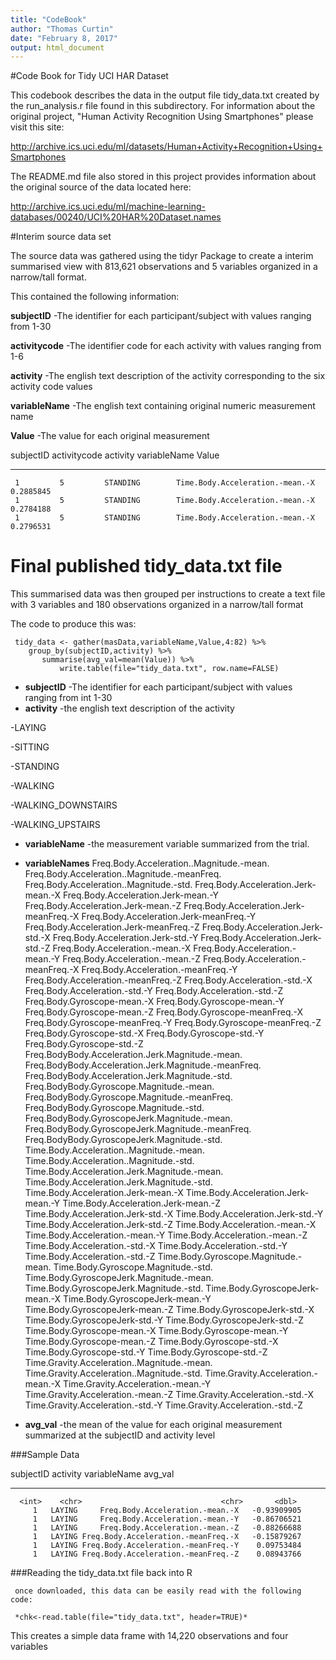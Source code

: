 ```yaml
---
title: "CodeBook"
author: "Thomas Curtin"
date: "February 8, 2017"
output: html_document
---
```


#Code Book for Tidy UCI HAR Dataset

This codebook describes the data in the output file tidy_data.txt created by the run_analysis.r file found in this subdirectory.  For information about the original project, "Human Activity Recognition Using Smartphones"  please visit this site:

http://archive.ics.uci.edu/ml/datasets/Human+Activity+Recognition+Using+Smartphones

The README.md file also stored in this project provides information about the original source of the data located here:

http://archive.ics.uci.edu/ml/machine-learning-databases/00240/UCI%20HAR%20Dataset.names


#Interim source data set

The source data was gathered using the tidyr Package to create a interim summarised view with 813,621 observations and 5 variables organized in a narrow/tall format. 



This contained the following information:

**subjectID**     -The identifier for each participant/subject with values ranging from 1-30

**activitycode**  -The identifier code for each activity with values ranging from 1-6

**activity**      -The english text description of the activity corresponding to the six activity                       code values

**variableName**  -The english text containing original numeric measurement name

**Value**         -The value for each original measurement




subjectID activitycode   activity              variableName                Value
--------- -------------  --------------  --------------------------------  --------------------
     1         5         STANDING        Time.Body.Acceleration.-mean.-X    0.2885845
     1         5         STANDING        Time.Body.Acceleration.-mean.-X    0.2784188
     1         5         STANDING        Time.Body.Acceleration.-mean.-X    0.2796531


# Final published tidy_data.txt file


This summarised data was then grouped per instructions to create a text file with 3 variables and 180 observations organized in a narrow/tall format

The code to produce this was:

     tidy_data <- gather(masData,variableName,Value,4:82) %>% 
        group_by(subjectID,activity) %>% 
           summarise(avg_val=mean(Value)) %>%          
               write.table(file="tidy_data.txt", row.name=FALSE)



* **subjectID**     -The identifier for each participant/subject with values ranging from int 1-30
* **activity**      -the english text description of the activity 

-LAYING

-SITTING

-STANDING

-WALKING

-WALKING_DOWNSTAIRS

-WALKING_UPSTAIRS


* **variableName**  -the measurement variable summarized from the trial.  

* **variableNames**
Freq.Body.Acceleration..Magnitude.-mean.
Freq.Body.Acceleration..Magnitude.-meanFreq.
Freq.Body.Acceleration..Magnitude.-std.
Freq.Body.Acceleration.Jerk-mean.-X
Freq.Body.Acceleration.Jerk-mean.-Y
Freq.Body.Acceleration.Jerk-mean.-Z
Freq.Body.Acceleration.Jerk-meanFreq.-X
Freq.Body.Acceleration.Jerk-meanFreq.-Y
Freq.Body.Acceleration.Jerk-meanFreq.-Z
Freq.Body.Acceleration.Jerk-std.-X
Freq.Body.Acceleration.Jerk-std.-Y
Freq.Body.Acceleration.Jerk-std.-Z
Freq.Body.Acceleration.-mean.-X
Freq.Body.Acceleration.-mean.-Y
Freq.Body.Acceleration.-mean.-Z
Freq.Body.Acceleration.-meanFreq.-X
Freq.Body.Acceleration.-meanFreq.-Y
Freq.Body.Acceleration.-meanFreq.-Z
Freq.Body.Acceleration.-std.-X
Freq.Body.Acceleration.-std.-Y
Freq.Body.Acceleration.-std.-Z
Freq.Body.Gyroscope-mean.-X
Freq.Body.Gyroscope-mean.-Y
Freq.Body.Gyroscope-mean.-Z
Freq.Body.Gyroscope-meanFreq.-X
Freq.Body.Gyroscope-meanFreq.-Y
Freq.Body.Gyroscope-meanFreq.-Z
Freq.Body.Gyroscope-std.-X
Freq.Body.Gyroscope-std.-Y
Freq.Body.Gyroscope-std.-Z
Freq.BodyBody.Acceleration.Jerk.Magnitude.-mean.
Freq.BodyBody.Acceleration.Jerk.Magnitude.-meanFreq.
Freq.BodyBody.Acceleration.Jerk.Magnitude.-std.
Freq.BodyBody.Gyroscope.Magnitude.-mean.
Freq.BodyBody.Gyroscope.Magnitude.-meanFreq.
Freq.BodyBody.Gyroscope.Magnitude.-std.
Freq.BodyBody.GyroscopeJerk.Magnitude.-mean.
Freq.BodyBody.GyroscopeJerk.Magnitude.-meanFreq.
Freq.BodyBody.GyroscopeJerk.Magnitude.-std.
Time.Body.Acceleration..Magnitude.-mean.
Time.Body.Acceleration..Magnitude.-std.
Time.Body.Acceleration.Jerk.Magnitude.-mean.
Time.Body.Acceleration.Jerk.Magnitude.-std.
Time.Body.Acceleration.Jerk-mean.-X
Time.Body.Acceleration.Jerk-mean.-Y
Time.Body.Acceleration.Jerk-mean.-Z
Time.Body.Acceleration.Jerk-std.-X
Time.Body.Acceleration.Jerk-std.-Y
Time.Body.Acceleration.Jerk-std.-Z
Time.Body.Acceleration.-mean.-X
Time.Body.Acceleration.-mean.-Y
Time.Body.Acceleration.-mean.-Z
Time.Body.Acceleration.-std.-X
Time.Body.Acceleration.-std.-Y
Time.Body.Acceleration.-std.-Z
Time.Body.Gyroscope.Magnitude.-mean.
Time.Body.Gyroscope.Magnitude.-std.
Time.Body.GyroscopeJerk.Magnitude.-mean.
Time.Body.GyroscopeJerk.Magnitude.-std.
Time.Body.GyroscopeJerk-mean.-X
Time.Body.GyroscopeJerk-mean.-Y
Time.Body.GyroscopeJerk-mean.-Z
Time.Body.GyroscopeJerk-std.-X
Time.Body.GyroscopeJerk-std.-Y
Time.Body.GyroscopeJerk-std.-Z
Time.Body.Gyroscope-mean.-X
Time.Body.Gyroscope-mean.-Y
Time.Body.Gyroscope-mean.-Z
Time.Body.Gyroscope-std.-X
Time.Body.Gyroscope-std.-Y
Time.Body.Gyroscope-std.-Z
Time.Gravity.Acceleration..Magnitude.-mean.
Time.Gravity.Acceleration..Magnitude.-std.
Time.Gravity.Acceleration.-mean.-X
Time.Gravity.Acceleration.-mean.-Y
Time.Gravity.Acceleration.-mean.-Z
Time.Gravity.Acceleration.-std.-X
Time.Gravity.Acceleration.-std.-Y
Time.Gravity.Acceleration.-std.-Z

* **avg_val**         -the mean of the value for each original measurement summarized at the subjectID and activity level

###Sample Data
        
 subjectID    activity                        variableName    avg_val
----------- -------------------  ------------------------- ------------------ 
      <int>    <chr>                               <chr>       <dbl>
         1   LAYING     Freq.Body.Acceleration.-mean.-X   -0.93909905
         1   LAYING     Freq.Body.Acceleration.-mean.-Y   -0.86706521
         1   LAYING     Freq.Body.Acceleration.-mean.-Z   -0.88266688
         1   LAYING Freq.Body.Acceleration.-meanFreq.-X   -0.15879267
         1   LAYING Freq.Body.Acceleration.-meanFreq.-Y    0.09753484
         1   LAYING Freq.Body.Acceleration.-meanFreq.-Z    0.08943766
     
###Reading the tidy_data.txt file back into R

     once downloaded, this data can be easily read with the following code:

     *chk<-read.table(file="tidy_data.txt", header=TRUE)*

This creates a simple data frame with 14,220 observations and four variables




